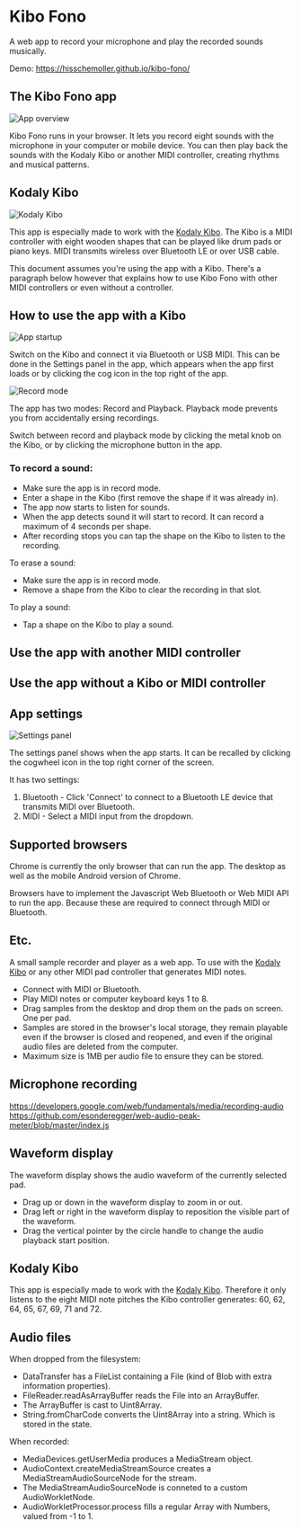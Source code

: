 # Kibo Fono

A web app to record your microphone and play the recorded sounds musically.

Demo: https://hisschemoller.github.io/kibo-fono/

## The Kibo Fono app

![App overview](assets/img/kibo-fono-overview.jpg 'App overview')

Kibo Fono runs in your browser. It lets you record eight sounds with the microphone in your computer or mobile device. You can then play back the sounds with the Kodaly Kibo or another MIDI controller, creating rhythms and musical patterns.

## Kodaly Kibo

![Kodaly Kibo](assets/img/kibo-bb-prospettiva.png 'Kodaly Kibo')

This app is especially made to work with the [Kodaly Kibo](https://www.kodaly.app/). The Kibo is a MIDI controller with eight wooden shapes that can be played like drum pads or piano keys. MIDI transmits wireless over Bluetooth LE or over USB cable.

This document assumes you're using the app with a Kibo. There's a paragraph below however that explains how to use Kibo Fono with other MIDI controllers or even without a controller.

## How to use the app with a Kibo

![App startup](assets/img/kibo-fono-startup.jpg 'App startup')

Switch on the Kibo and connect it via Bluetooth or USB MIDI. This can be done in the Settings panel in the app, which appears when the app first loads or by clicking the cog icon in the top right of the app.

![Record mode](assets/img/kibo-fono-record-mode.jpg 'Record mode')

The app has two modes: Record and Playback. Playback mode prevents you from accidentally ersing recordings.

Switch between record and playback mode by clicking the metal knob on the Kibo, or by clicking the microphone button in the app.

### To record a sound:

* Make sure the app is in record mode.
* Enter a shape in the Kibo (first remove the shape if it was already in).
* The app now starts to listen for sounds.
* When the app detects sound it will start to record. It can record a maximum of 4 seconds per shape.
* After recording stops you can tap the shape on the Kibo to listen to the recording.

To erase a sound:

* Make sure the app is in record mode.
* Remove a shape from the Kibo to clear the recording in that slot.

To play a sound:

* Tap a shape on the Kibo to play a sound.

## Use the app with another MIDI controller

## Use the app without a Kibo or MIDI controller

## App settings

![Settings panel](assets/img/kibo-keyboard-settings.gif 'Settings panel')

The settings panel shows when the app starts. It can be recalled by clicking the cogwheel icon in the top right corner of the screen.

It has two settings:

1. Bluetooth - Click 'Connect' to connect to a Bluetooth LE device that transmits MIDI over Bluetooth.
2. MIDI - Select a MIDI input from the dropdown.

## Supported browsers

Chrome is currently the only browser that can run the app. The desktop as well as the mobile Android version of Chrome.

Browsers have to implement the Javascript Web Bluetooth or Web MIDI API to run the app. Because these are required to connect through MIDI or Bluetooth.


## Etc.

A small sample recorder and player as a web app. To use with the [Kodaly Kibo](https://www.kodaly.app/) or any other MIDI pad controller that generates MIDI notes.

* Connect with MIDI or Bluetooth.
* Play MIDI notes or computer keyboard keys 1 to 8.
* Drag samples from the desktop and drop them on the pads on screen. One per pad.
* Samples are stored in the browser's local storage, they remain playable even if the browser is closed and reopened, and even if the original audio files are deleted from the computer.
* Maximum size is 1MB per audio file to ensure they can be stored.

## Microphone recording

https://developers.google.com/web/fundamentals/media/recording-audio
https://github.com/esonderegger/web-audio-peak-meter/blob/master/index.js

## Waveform display

The waveform display shows the audio waveform of the currently selected pad.

* Drag up or down in the waveform display to zoom in or out.
* Drag left or right in the waveform display to reposition the visible part of the waveform.
* Drag the vertical pointer by the circle handle to change the audio playback start position.

## Kodaly Kibo

This app is especially made to work with the [Kodaly Kibo](https://www.kodaly.app/). Therefore it only listens to the eight MIDI note pitches the Kibo controller generates: 60, 62, 64, 65, 67, 69, 71 and 72.

## Audio files

When dropped from the filesystem:

* DataTransfer has a FileList containing a File (kind of Blob with extra information properties).
* FileReader.readAsArrayBuffer reads the File into an ArrayBuffer.
* The ArrayBuffer is cast to Uint8Array.
* String.fromCharCode converts the Uint8Array into a string. Which is stored in the state.

When recorded:

* MediaDevices.getUserMedia produces a MediaStream object.
* AudioContext.createMediaStreamSource creates a MediaStreamAudioSourceNode for the stream.
* The MediaStreamAudioSourceNode is conneted to a custom AudioWorkletNode.
* AudioWorkletProcessor.process fills a regular Array with Numbers, valued from -1 to 1.

